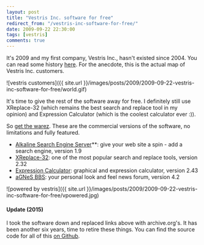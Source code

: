 ```yaml
---
layout: post
title: "Vestris Inc. software for free"
redirect_from: "/vestris-inc-software-for-free/"
date: 2009-09-22 22:30:00
tags: [vestris]
comments: true
---
```

It's 2009 and my first company, Vestris Inc., hasn't existed since 2004. You can read some history [here](https://web.archive.org/web/20090405190145/http://www.vestris.com/sti/company.html). For the anecdote, this is the actual map of Vestris Inc. customers.

![vestris customers]({{ site.url }}/images/posts/2009/2009-09-22-vestris-inc-software-for-free/world.gif)

It's time to give the rest of the software away for free. I definitely still use XReplace-32 (which remains the best search and replace tool in my opinion) and Expression Calculator (which is the coolest calculator ever :)).

So [get the warez](https://web.archive.org/web/20090404062416/http://www.vestris.com/index-full.html). These are the commercial versions of the software, no limitations and fully featured.

- [Alkaline Search Engine Server](https://web.archive.org/web/20100104104608/http://alkaline.vestris.com/)**: give your web site a spin - add a search engine, version 1.9
- [XReplace-32](https://web.archive.org/web/20100104111454/http://xreplace.vestris.com/): one of the most popular search and replace tools, version 2.32
- [Expression Calculator](https://web.archive.org/web/20100104084125/http://excalc.vestris.com/): graphical and expression calculator, version 2.43
- [aGNeS BBS](https://web.archive.org/web/20100104085138/http://agnes.vestris.com/en/): your personal look and feel news forum, version 4.2

![powered by vestris]({{ site.url }}/images/posts/2009/2009-09-22-vestris-inc-software-for-free/vpowered.jpg)

#### Update (2015)

I took the software down and replaced links above with archive.org's. It has been another six years, time to retire these things. You can find the source code for all of this [on Github](https://github.com/dblock).
